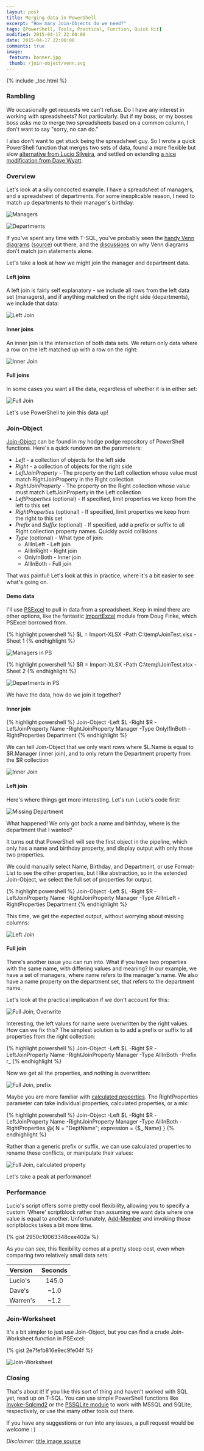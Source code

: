 ```yaml
---
layout: post
title: Merging data in PowerShell
excerpt: "How many Join-Objects do we need?"
tags: [PowerShell, Tools, Practical, Function, Quick Hit]
modified: 2015-04-17 22:00:00
date: 2015-04-17 22:00:00
comments: true
image:
 feature: banner.jpg
 thumb: /join-object/venn.svg
---
```

{% include _toc.html %}

### Rambling

We occasionally get requests we can't refuse. Do I have any interest in working with spreadsheets? Not particularly. But if my boss, or my bosses boss asks me to merge two spreadsheets based on a common column, I don't want to say "sorry, no can do."

I also don't want to get stuck being the spreadsheet guy. So I wrote a quick PowerShell function that merges two sets of data, found a more flexible but slow [alternative from Lucio Silveira](http://blogs.msdn.com/b/powershell/archive/2012/07/13/join-object.aspx), and settled on extending [a nice modification from Dave Wyatt](http://powershell.org/wp/forums/topic/merging-very-large-collections/).

### Overview

Let's look at a silly concocted example. I have a spreadsheet of managers, and a spreadsheet of departments. For some inexplicable reason, I need to match up departments to their manager's birthday.

![Managers](/images/join-object/managers.png)

![Departments](/images/join-object/departments.png)

If you've spent any time with T-SQL, you've probably seen the [handy Venn diagrams](http://www.codeproject.com/KB/database/Visual_SQL_Joins/Visual_SQL_JOINS_orig.jpg) ([source](http://www.codeproject.com/Articles/33052/Visual-Representation-of-SQL-Joins)) out there, and the [discussions](http://blog.codinghorror.com/a-visual-explanation-of-sql-joins/) on why Venn diagrams don't match join statements alone.

Let's take a look at how we might join the manager and department data.

#### Left joins

A left join is fairly self explanatory - we include all rows from the left data set (managers), and if anything matched on the right side (departments), we include that data:

![Left Join](/images/join-object/joinleft.png)

#### Inner joins

An inner join is the intersection of both data sets.  We return only data where a row on the left matched up with a row on the right:

![Inner Join](/images/join-object/joininner.png)

#### Full joins

In some cases you want all the data, regardless of whether it is in either set:

![Full Join](/images/join-object/joinfull.png)

Let's use PowerShell to join this data up!

### Join-Object

[Join-Object](https://github.com/RamblingCookieMonster/PowerShell/blob/master/Join-Object.ps1) can be found in my hodge podge repository of PowerShell functions. Here's a quick rundown on the parameters:

* *Left* - a collection of objects for the left side
* *Right* - a collection of objects for the right side
* *LeftJoinProperty* - The property on the Left collection whose value must match RightJoinProperty in the Right collection
* *RightJoinProperty* - The property on the Right collection whose value must match LeftJoinProperty in the Left collection
* *LeftProperties* (optional) - If specified, limit properties we keep from the left to this set
* *RightProperties* (optional) - If specified, limit properties we keep from the right to this set
* *Prefix* and *Suffix* (optional) - If specified, add a prefix or suffix to all Right collection property names.  Quickly avoid collisions.
* *Type* (optional) - What type of join:
  * AllInLeft - Left join
  * AllInRight - Right join
  * OnlyInBoth - Inner join
  * AllInBoth - Full join

That was painful! Let's look at this in practice, where it's a bit easier to see what's going on.

#### Demo data

I'll use [PSExcel](http://ramblingcookiemonster.github.io/PSExcel-Intro/) to pull in data from a spreadsheet. Keep in mind there are other options, like the fantastic [ImportExcel](https://github.com/dfinke/ImportExcel) module from Doug Finke, which PSExcel borrowed from.

{% highlight powershell %}
$L = Import-XLSX -Path C:\temp\JoinTest.xlsx -Sheet 1
{% endhighlight %}

![Managers in PS](/images/join-object/managersps.png)

{% highlight powershell %}
$R = Import-XLSX -Path C:\temp\JoinTest.xlsx -Sheet 2
{% endhighlight %}

![Departments in PS](/images/join-object/departmentsps.png)

We have the data, how do we join it together?

#### Inner join

{% highlight powershell %}
Join-Object -Left $L -Right $R -LeftJoinProperty Name -RightJoinProperty Manager -Type OnlyIfInBoth -RightProperties Department
{% endhighlight %}

We can tell Join-Object that we only want rows where $L.Name is equal to $R.Manager (inner join), and to only return the Department property from the $R collection

![Inner Join](/images/join-object/innerps.png)

#### Left join

Here's where things get more interesting. Let's run Lucio's code first:

![Missing Department](/images/join-object/leftmissingprop.png)

What happened!  We only got back a name and birthday, where is the department that I wanted?

It turns out that PowerShell will see the first object in the pipeline, which only has a name and birthday property, and display output with only those two properties.

We could manually select Name, Birthday, and Department, or use Format-List to see the other properties, but I like abstraction, so in the extended Join-Object, we select the full set of properties for output.

{% highlight powershell %}
Join-Object -Left $L -Right $R -LeftJoinProperty Name -RightJoinProperty Manager -Type AllInLeft -RightProperties Department
{% endhighlight %}

This time, we get the expected output, without worrying about missing columns:

![Left Join](/images/join-object/leftps.png)

#### Full join

There's another issue you can run into. What if you have two properties with the same name, with differing values and meaning? In our example, we have a set of managers, where name refers to the manager's name. We also have a name property on the department set, that refers to the department name.

Let's look at the practical implication if we don't account for this:

![Full Join, Overwrite](/images/join-object/fulloverwrite.png)

Interesting, the left values for name were overwritten by the right values. How can we fix this? The simplest solution is to add a prefix or suffix to all properties from the right collection:

{% highlight powershell %}
Join-Object -Left $L -Right $R -LeftJoinProperty Name -RightJoinProperty Manager -Type AllInBoth -Prefix r_
{% endhighlight %}

Now we get all the properties, and nothing is overwritten:

![Full Join, prefix](/images/join-object/fullprefixps.png)

Maybe you are more familiar with [calculated properties](http://stackoverflow.com/a/22726528/3067642). The RightProperties parameter can take individual properties, calculated properties, or a mix:

{% highlight powershell %}
Join-Object -Left $L -Right $R -LeftJoinProperty Name -RightJoinProperty Manager -Type AllInBoth -RightProperties @{ N = "DeptName"; expression = {$_.Name} }
{% endhighlight %}

Rather than a generic prefix or suffix, we can use calculated properties to rename these conflicts, or manipulate their values:

![Full Join, calculated property](/images/join-object/fullcalcprop.png)

Let's take a peak at performance!

### Performance

Lucio's script offers some pretty cool flexibility, allowing you to specify a custom 'Where' scriptblock rather than assuming we want data where one value is equal to another. Unfortunately, [Add-Member](http://learn-powershell.net/2014/01/11/custom-powershell-objects-and-performance-revisited/) and invoking those scriptblocks takes a bit more time.

{% gist 2950c10063348cee402a %}

As you can see, this flexibility comes at a pretty steep cost, even when comparing two relatively small data sets:

| Version  | Seconds |
|:---------|:-------:|
| Lucio's  |  145.0  |
| Dave's   |   ~1.0  |
| Warren's |   ~1.2  |

### Join-Worksheet

It's a bit simpler to just use Join-Object, but you can find a crude Join-Worksheet function in PSExcel:

{% gist 2e7fefb816e9ec9fe04f %}

![Join-Worksheet](/images/join-object/xlsxmerged.png)

### Closing

That's about it! If you like this sort of thing and haven't worked with SQL yet, read up on T-SQL. You can use simple PowerShell functions like [Invoke-Sqlcmd2](https://github.com/RamblingCookieMonster/PowerShell/blob/master/Invoke-Sqlcmd2.ps1) or the [PSSQLite module](http://ramblingcookiemonster.github.io/SQLite-and-PowerShell/) to work with MSSQL and SQLite, respectively, or use the many other tools out there.

If you have any suggestions or run into any issues, a pull request would be welcome : )

*Disclaimer*: [title image source](http://en.wikipedia.org/wiki/Venn_diagram#/media/File:Symmetrical_5-set_Venn_diagram.svg)